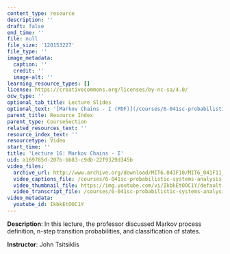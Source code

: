 ```yaml
---
content_type: resource
description: ''
draft: false
end_time: ''
file: null
file_size: '120153227'
file_type: ''
image_metadata:
  caption: ''
  credit: ''
  image-alt: ''
learning_resource_types: []
license: https://creativecommons.org/licenses/by-nc-sa/4.0/
ocw_type: ''
optional_tab_title: Lecture Slides
optional_text: '[Markov Chains - I (PDF)](/courses/6-041sc-probabilistic-systems-analysis-and-applied-probability-fall-2013/resources/mit6_041scf13_l16)'
parent_title: Resource Index
parent_type: CourseSection
related_resources_text: ''
resource_index_text: ''
resourcetype: Video
start_time: ''
title: 'Lecture 16: Markov Chains - I'
uid: a169785d-207b-bb83-c9db-22f9329d345b
video_files:
  archive_url: http://www.archive.org/download/MIT6.041F10/MIT6_041F11_lec16_300k.mp4
  video_captions_file: /courses/6-041sc-probabilistic-systems-analysis-and-applied-probability-fall-2013/IkbkEtOOC1Y_captions.webvtt
  video_thumbnail_file: https://img.youtube.com/vi/IkbkEtOOC1Y/default.jpg
  video_transcript_file: /courses/6-041sc-probabilistic-systems-analysis-and-applied-probability-fall-2013/IkbkEtOOC1Y_transcript.pdf
video_metadata:
  youtube_id: IkbkEtOOC1Y
---
```

**Description**: In this lecture, the professor discussed Markov process definition, n-step transition probabilities, and classification of states.

**Instructor**: John Tsitsiklis